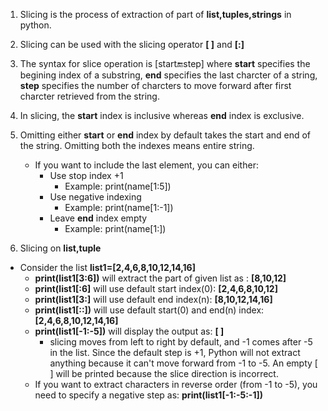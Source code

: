1. Slicing is the process of extraction of part of **list,tuples,strings** in python.
2. Slicing can be used with the slicing operator **[ ]** and **[:]**
3. The syntax for slice operation is [start:end:step] where **start** specifies the begining index of a substring, **end** specifies the last charcter of a string, **step** specifies the number of charcters to move forward after first charcter retrieved from the string.
4. In slicing, the **start** index is inclusive whereas **end** index is exclusive.
5. Omitting either **start** or **end** index by default takes the start and end of the string. Omitting both the indexes means entire string.
   - If you want to include the last element, you can either:
     - Use stop index +1
       - Example: print(name[1:5])
     - Use negative indexing
       - Example: print(name[1:-1])
     - Leave **end** index empty
       - Example: print(name[1:])
         
6. Slicing on **list,tuple**
  - Consider the list  **list1=[2,4,6,8,10,12,14,16]**
     - **print(list1[3:6])** will extract the part of given list as : **[8,10,12]**
     - **print(list1[:6]** will use default start index(0): **[2,4,6,8,10,12]**
     - **print(list1[3:]** will use default end index(n): **[8,10,12,14,16]**
     - **print(list1[::])** will use default start(0) and end(n) index: **[2,4,6,8,10,12,14,16]**
     - **print(list1[-1:-5])** will display the output as: **[ ]**
       - slicing moves from left to right by default, and -1 comes after -5 in the list. Since the default step is +1, Python will not extract anything because it can't move forward from -1 to -5. An empty [ ] will be printed because the slice direction is incorrect.
     - If you want to extract characters in reverse order (from -1 to -5), you need to specify a negative step as: **print(list1[-1:-5:-1])**
